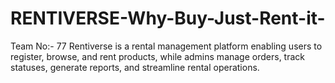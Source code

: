# RENTIVERSE-Why-Buy-Just-Rent-it-
Team No:- 77
Rentiverse is a rental management platform enabling users to register, browse, and rent products, while admins manage orders, track statuses, generate reports, and streamline rental operations.
